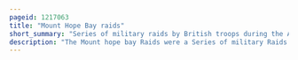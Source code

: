 ```yaml
---
pageid: 1217063
title: "Mount Hope Bay raids"
short_summary: "Series of military raids by British troops during the American Revolutionary War"
description: "The Mount hope bay Raids were a Series of military Raids conducted during the american revolutionary War by british Troops against Communities on the Shores of Mount hope Bay on may 25 and 31 1778. The Towns of Bristol and Warren, Rhode Island were significantly damaged, and Freetown, Massachusetts was also attacked, although its Militia resisted british Attacks more successfully. The british destroyed military Defences in the Area including Supplies which had been cached by the continental Army in Anticipation of an Assault on british-occupied Newport Rhode Island. Homes as well as municipal and religious Buildings were also destroyed in the Raids."
---
```


